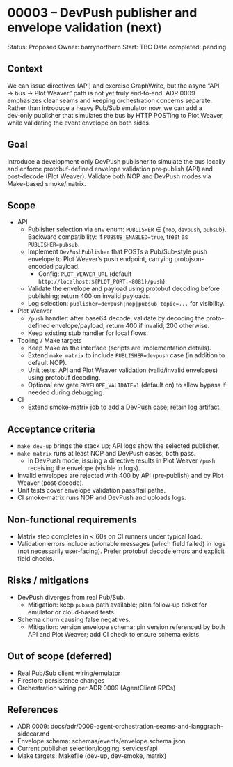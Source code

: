 # 00003 – DevPush publisher and envelope validation (next)

Status: Proposed
Owner: barrynorthern
Start: TBC
Date completed: pending

## Context
We can issue directives (API) and exercise GraphWrite, but the async “API → bus → Plot Weaver” path is not yet truly end‑to‑end. ADR 0009 emphasizes clear seams and keeping orchestration concerns separate. Rather than introduce a heavy Pub/Sub emulator now, we can add a dev‑only publisher that simulates the bus by HTTP POSTing to Plot Weaver, while validating the event envelope on both sides.

## Goal
Introduce a development‑only DevPush publisher to simulate the bus locally and enforce protobuf-defined envelope validation pre‑publish (API) and post‑decode (Plot Weaver). Validate both NOP and DevPush modes via Make-based smoke/matrix.

## Scope
- API
  - Publisher selection via env enum: `PUBLISHER` ∈ {`nop`, `devpush`, `pubsub`}. Backward compatibility: if `PUBSUB_ENABLED=true`, treat as `PUBLISHER=pubsub`.
  - Implement `DevPushPublisher` that POSTs a Pub/Sub-style push envelope to Plot Weaver’s push endpoint, carrying protojson-encoded payload.
    - Config: `PLOT_WEAVER_URL` (default `http://localhost:${PLOT_PORT:-8081}/push`).
  - Validate the envelope and payload using protobuf decoding before publishing; return 400 on invalid payloads.
  - Log selection: `publisher=devpush|nop|pubsub topic=...` for visibility.
- Plot Weaver
  - `/push` handler: after base64 decode, validate by decoding the proto-defined envelope/payload; return 400 if invalid, 200 otherwise.
  - Keep existing stub handler for local flows.
- Tooling / Make targets
  - Keep Make as the interface (scripts are implementation details).
  - Extend `make matrix` to include `PUBLISHER=devpush` case (in addition to default NOP).
  - Unit tests: API and Plot Weaver validation (valid/invalid envelopes) using protobuf decoding.
  - Optional env gate `ENVELOPE_VALIDATE=1` (default on) to allow bypass if needed during debugging.
- CI
  - Extend smoke‑matrix job to add a DevPush case; retain log artifact.

## Acceptance criteria
- `make dev-up` brings the stack up; API logs show the selected publisher.
- `make matrix` runs at least NOP and DevPush cases; both pass.
  - In DevPush mode, issuing a directive results in Plot Weaver `/push` receiving the envelope (visible in logs).
- Invalid envelopes are rejected with 400 by API (pre‑publish) and by Plot Weaver (post‑decode).
- Unit tests cover envelope validation pass/fail paths.
- CI smoke‑matrix runs NOP and DevPush and uploads logs.

## Non‑functional requirements
- Matrix step completes in < 60s on CI runners under typical load.
- Validation errors include actionable messages (which field failed) in logs (not necessarily user‑facing). Prefer protobuf decode errors and explicit field checks.

## Risks / mitigations
- DevPush diverges from real Pub/Sub.
  - Mitigation: keep `pubsub` path available; plan follow‑up ticket for emulator or cloud‑based tests.
- Schema churn causing false negatives.
  - Mitigation: version envelope schema; pin version referenced by both API and Plot Weaver; add CI check to ensure schema exists.

## Out of scope (deferred)
- Real Pub/Sub client wiring/emulator
- Firestore persistence changes
- Orchestration wiring per ADR 0009 (AgentClient RPCs)

## References
- ADR 0009: docs/adr/0009-agent-orchestration-seams-and-langgraph-sidecar.md
- Envelope schema: schemas/events/envelope.schema.json
- Current publisher selection/logging: services/api
- Make targets: Makefile (dev-up, dev-smoke, matrix)


